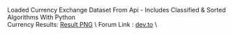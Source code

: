 Loaded Currency Exchange Dataset From Api - Includes Classified & Sorted Algorithms With Python \
Currency Results: [Result PNG](https://drive.google.com/file/d/1HNkm0pFK8mvwc57PgHz-CHw1d-R9RXBG/view?usp=sharing) \ 
Forum Link : [dev.to](https://dev.to/alicanakca_/currency-exchange-dataset-classification-sorting-and-data-visualization-42nd) \
